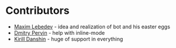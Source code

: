 # Contributors
- [Maxim <toby3d> Lebedev](https://github.com/toby3d) - idea and realization of bot and his easter eggs
- [Dmitry <Forne> Pervin](https://github.com/Forne) - help with inline-mode
- [Kirill Danshin](https://github.com/kirillDanshin) - huge of support in everything